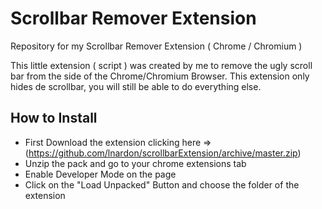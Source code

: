 # Scrollbar Remover Extension
Repository for my Scrollbar Remover Extension ( Chrome / Chromium )

This little extension ( script ) was created by me to remove the ugly scroll bar from the side of the Chrome/Chromium Browser. This extension only hides de scrollbar, you will still be able to do everything else.

## How to Install 

- First Download the extension clicking here => (https://github.com/lnardon/scrollbarExtension/archive/master.zip)
- Unzip the pack and go to your chrome extensions tab
- Enable Developer Mode on the page
- Click on the "Load Unpacked" Button and choose the folder of the extension
